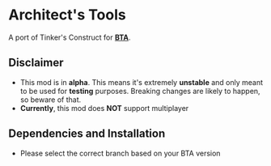 # Architect's Tools
A port of Tinker's Construct for [**BTA**](https://www.betterthanadventure.net).

## Disclaimer
- This mod is in **alpha**.
  This means it's extremely **unstable** and only meant to be used for **testing** purposes.
  Breaking changes are likely to happen, so beware of that.
- **Currently**, this mod does **NOT** support multiplayer

## Dependencies and Installation
- Please select the correct branch based on your BTA version
